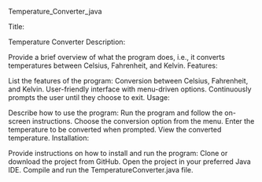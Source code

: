  Temperature_Converter_java

Title:

Temperature Converter
Description:

Provide a brief overview of what the program does, i.e., it converts temperatures between Celsius, Fahrenheit, and Kelvin.
Features:

List the features of the program:
Conversion between Celsius, Fahrenheit, and Kelvin.
User-friendly interface with menu-driven options.
Continuously prompts the user until they choose to exit.
Usage:

Describe how to use the program:
Run the program and follow the on-screen instructions.
Choose the conversion option from the menu.
Enter the temperature to be converted when prompted.
View the converted temperature.
Installation:

Provide instructions on how to install and run the program:
Clone or download the project from GitHub.
Open the project in your preferred Java IDE.
Compile and run the TemperatureConverter.java file.
